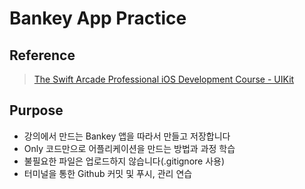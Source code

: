 # Bankey App Practice

## Reference

>   [The Swift Arcade Professional iOS Development Course - UIKit](https://www.udemy.com/course/the-swift-arcade-professional-ios-development-course-uikit/)



## Purpose

-   강의에서 만드는 Bankey 앱을 따라서 만들고 저장합니다
-   Only 코드만으로 어플리케이션을 만드는 방법과 과정 학습
-   불필요한 파일은 업로드하지 않습니다(.gitignore 사용)
-   터미널을 통한 Github 커밋 및 푸시, 관리 연습
